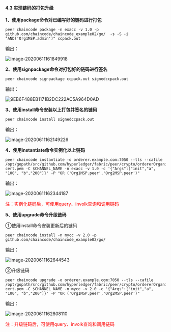 #### 4.3 实现链码的打包升级

**1、使用package命令对已编写好的链码进行打包**

```
peer chaincode package -n exacc -v 1.0 -p github.com/chaincode/chaincode_example02/go/  -s -S -i "AND('Org1MSP.admin')" ccpack.out
```

输出：

![image-20200611161849918](https://tva1.sinaimg.cn/large/007S8ZIlly1ggqqufox2fj30yq02edh7.jpg)

**2、使用signpackage命令对打包好的链码进行签名**

```
peer chaincode signpackage ccpack.out signedccpack.out
```

输出：

![9EB6F488EB1171B2DC222AC5A964D0AD](https://tva1.sinaimg.cn/large/007S8ZIlly1ggqquh1v86j30xi01h3z9.jpg)

**3、使用install命令安装以上打包并签名的链码**

```
peer chaincode install signedccpack.out
```

输出：

![image-20200611162149226](https://tva1.sinaimg.cn/large/007S8ZIlly1ggqquenksuj30ug01x75c.jpg)

**4、使用instantiate命令实例化以上链码**

```
peer chaincode instantiate -o orderer.example.com:7050 --tls --cafile /opt/gopath/src/github.com/hyperledger/fabric/peer/crypto/ordererOrganizations/example.com/orderers/orderer.example.com/msp/tlscacerts/tlsca.example.com-cert.pem -C $CHANNEL_NAME -n exacc -v 1.0 -c '{"Args":["init","a", "100", "b","200"]}' -P "OR ('Org1MSP.peer','Org2MSP.peer')"
```

输出：

![image-20200611162344187](https://tva1.sinaimg.cn/large/007S8ZIlly1ggqquf757wj30yy049tb5.jpg)

<font color=red>注：实例化链码后，可使用query、involk查询和调用链码</font>

**5、使用upgrade命令升级链码**

①使用install命令安装更新后的链码

```
peer chaincode install -n mycc -v 2.0 -p github.com/chaincode/chaincode_example02/go/
```

输出：

![image-20200611162644543](https://tva1.sinaimg.cn/large/007S8ZIlly1ggqqugl0vwj30z402s0ub.jpg)

②升级链码

```
peer chaincode upgrade -o orderer.example.com:7050 --tls --cafile /opt/gopath/src/github.com/hyperledger/fabric/peer/crypto/ordererOrganizations/example.com/orderers/orderer.example.com/msp/tlscacerts/tlsca.example.com-cert.pem -C $CHANNEL_NAME -n mycc -v 2.0 -c '{"Args":["init","a", "100", "b","200"]}' -P "OR ('Org1MSP.peer','Org2MSP.peer')"
```

输出：

![image-20200611162808110](https://tva1.sinaimg.cn/large/007S8ZIlly1ggqqug1jdgj30zc03ujtw.jpg)

<font color=red>注：升级链码后，可使用query、involk查询和调用链码</font>